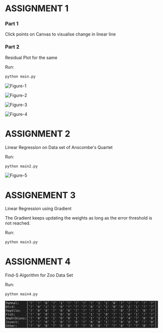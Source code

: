 # ASSIGNMENT 1

### Part 1

Click points on Canvas to visualise change in linear line

### Part 2

Residual Plot for the same

Run:

```python
python main.py
```

![Figure-1](https://github.com/Nshul/ML_LinearRegression_Residual/blob/master/images/Figure_1.png)

![Figure-2](https://github.com/Nshul/ML_LinearRegression_Residual/blob/master/images/Figure_2.png)

![Figure-3](https://github.com/Nshul/ML_LinearRegression_Residual/blob/master/images/Figure_3.png)

![Figure-4](https://github.com/Nshul/ML_LinearRegression_Residual/blob/master/images/Figure_4.png)

# ASSIGNMENT 2

Linear Regression on Data set of Anscombe's Quartet

Run:

```python
python main2.py
```

![Figure-5](https://github.com/Nshul/ML_LinearRegression_Residual/blob/master/images/Figure_5.png)

# ASSIGNEMENT 3

Linear Regression using Gradient

The Gradient keeps updating the weights as long as the error threshold is not reached.

Run:

```python
python main3.py
```

# ASSIGNMENT 4

Find-S Algorithm for Zoo Data Set

Run:

```python
python main4.py
```

![Assignment-4](https://github.com/Nshul/ML_Assignments/blob/master/images/Ass4.png)